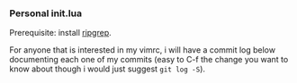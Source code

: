 ### Personal init.lua
Prerequisite: install [ripgrep](https://github.com/BurntSushi/ripgrep).

For anyone that is interested in my vimrc, i will have a commit log below
documenting each one of my commits (easy to C-f the change you want to know
about though i would just suggest `git log -S`).



